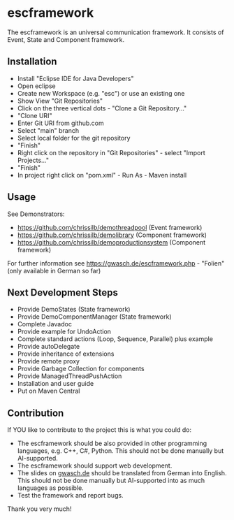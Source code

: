 # escframework
The escframework is an universal communication framework. It consists of Event, State and Component framework.

## Installation
* Install "Eclipse IDE for Java Developers"
* Open eclipse
* Create new Workspace (e.g. "esc") or use an existing one
* Show View "Git Repositories"
* Click on the three vertical dots - "Clone a Git Repository..."
* "Clone URI"
* Enter Git URI from github.com
* Select "main" branch
* Select local folder for the git repository
* "Finish"
* Right click on the repository in "Git Repositories" - select "Import Projects..."
* "Finish"
* In project right click on "pom.xml" - Run As - Maven install

## Usage
See Demonstrators:
* https://github.com/chrissilb/demothreadpool (Event framework)
* https://github.com/chrissilb/demolibrary (Component framework)
* https://github.com/chrissilb/demoproductionsystem (Component framework) 

For further information see https://gwasch.de/escframework.php - "Folien" (only available in German so far)

## Next Development Steps
* Provide DemoStates (State framework)
* Provide DemoComponentManager (State framework)
* Complete Javadoc
* Provide example for UndoAction
* Complete standard actions (Loop, Sequence, Parallel) plus example
* Provide autoDelegate
* Provide inheritance of extensions
* Provide remote proxy
* Provide Garbage Collection for components
* Provide ManagedThreadPushAction
* Installation and user guide
* Put on Maven Central
  
## Contribution
If YOU like to contribute to the project this is what you could do:
* The escframework should be also provided in other programming languages, e.g. C++, C#, Python. This should not be done manually but AI-supported.
* The escframework should support web development.
* The slides on [gwasch.de](https://gwasch.de) should be translated from German into English. This should not be done manually but AI-supported into as much languages as possible.
* Test the framework and report bugs.

Thank you very much!

